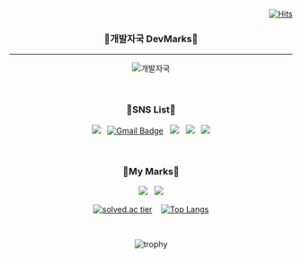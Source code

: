 <div align="right">
  
  [![Hits](https://hits.seeyoufarm.com/api/count/incr/badge.svg?url=https%3A%2F%2Fgithub.com%2Fduqrldudgns)](https://hits.seeyoufarm.com)
  
</div>



<div align="center">
  
### 🐾개발자국 DevMarks🐾
---
  ![개발자국](https://user-images.githubusercontent.com/48309387/153672393-143a2020-64c5-4a57-96fa-0ded5ac55666.png)

<br>
  
### 🐾SNS List🐾
   
<a href="https://www.youtube.com/user/duqrldudgns/" target="_blank"><img src="https://img.shields.io/badge/Youtube-FF0000?style=flat-square&logo=Youtube&logoColor=white"/></a>
&nbsp;
[![Gmail Badge](https://img.shields.io/badge/Gmail-d14836?style=flat-square&logo=Gmail&logoColor=white&link=mailto:duqrldudgns@gmail.com)](mailto:duqrldudgns@gmail.com)
&nbsp;
<a href="https://www.instagram.com/iam.young/" target="_blank"><img src="https://img.shields.io/badge/Instagram-E4405F?style=flat-square&logo=Instagram&logoColor=white"/></a>
&nbsp;
<a href="http://qr.kakao.com/talk/Ga2.FY.ariWL8dqKQ.mWQqfRcXA-" target="_blank"><img src="https://img.shields.io/badge/KakaoTalk-FFCD00?style=flat-square&logo=KakaoTalk&logoColor=white"/></a>
&nbsp;
<a href="https://www.facebook.com/duqrldudgns" target="_blank"><img src="https://img.shields.io/badge/Facebook-1877F2?style=flat-square&logo=Facebook&logoColor=white"/></a>

  
<br>
  
### 🐾My Marks🐾
  
  <img src="https://img.shields.io/badge/-C++-00599C?style=flat-square&logo=c%2B%2B&logoColor=white"/></a>
  &nbsp;
  <img src="https://img.shields.io/badge/Unreal Engine-0E1128?style=flat-square&logo=Unreal Engine&logoColor=white"/></a>

  
[![solved.ac tier](http://mazassumnida.wtf/api/v2/generate_badge?boj=duqrldudgns)](https://solved.ac/duqrldudgns)
  &nbsp;&nbsp;
[![Top Langs](https://github-readme-stats.vercel.app/api/top-langs/?username=duqrldudgns&layout=compact)](https://github.com/anuraghazra/github-readme-stats)

<br>
  
![trophy](https://github-profile-trophy.vercel.app/?username=duqrldudgns&theme=flat&column=7)

  


</div>
  
